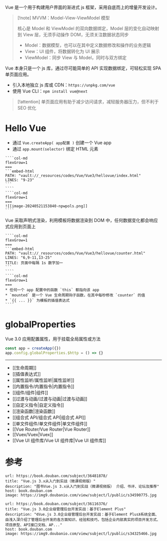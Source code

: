 Vue 是一个用于构建用户界面的渐进式 js 框架，采用自底而上的增量开发设计。

> [!note] MVVM：Model-View-ViewModel 模型
> 
> 核心是 Model 和 ViewModel 的双向数据绑定，Model 层的变化自动映射到 View 层，无须手动操作 DOM，无须关注数据状态同步
>
> * Model：数据模型，也可以在其中定义数据修改和操作的业务逻辑
> * View：UI 组件，将数据转化为 UI 展示
> * ViewModel：同步 View 与 Model，同时与双方绑定

Vue 本身只是一个 js 库，通过尽可能简单的 API 实现数据绑定，可轻松实现 SPA 单页面应用。

* 引入本地独立 js 库或 CDN：`https://unpkg.com/vue`
* 使用 Vue CLI：`npm install vue@next`

> [!attention] 单页面应用有助于减少访问请求，减轻服务器压力，但不利于 SEO 优化

# Hello Vue

* 通过 `Vue.createApp( app配置 )` 创建一个 Vue app
* 通过 `app.mount(selector)` 绑定 HTML 元素

`````col
````col-md
flexGrow=1
===
```embed-html
PATH: "vault://_resources/codes/Vue/Vue3/hellovue/index.html"
LINES: "9-23"
```
````
````col-md
flexGrow=1
===
![[image-20240521153840-npwpols.png]]
````
`````

Vue 采取声明式渲染，利用模板将数据渲染到 DOM 中，任何数据变化都会响应式应用到页面上

`````col
````col-md
flexGrow=1
===
```embed-html
PATH: "vault://_resources/codes/Vue/Vue3/hellovue/counter.html"
LINES: "6,9-11,13-25"
TITLE: 页面中每隔 1s 数字加一
```
````
````col-md
flexGrow=1
===
* 任何一个 app 配置中的函数 `this` 都指向该 app
* `mounted` 是一个 Vue 生命周期钩子函数，在其中每秒修改 `counter` 的值
* `{{ ... }}` 为模板的插值表达式
````
`````

# globalProperties

Vue 3.0 应用配置属性，用于挂载全局属性或方法

```js
const app = createApp({})
app.config.globalProperties.$http = () => {}
```

---

- [[生命周期]]
- [[插值表达式]]
- [[属性监听/属性监听|属性监听]]
- [[内置指令/内置指令|内置指令]]
- [[组件/组件|组件]]
- [[过渡与动画/过渡与动画|过渡与动画]]
- [[自定义指令|自定义指令]]
- [[渲染函数|渲染函数]]
- [[组合式 API/组合式 API|组合式 API]]
- [[单文件组件/单文件组件|单文件组件]]
- [[Vue Router/Vue Router|Vue Router]]
- [[Vuex/Vuex|Vuex]]
- [[Vue UI 组件库/Vue UI 组件库|Vue UI 组件库]]

# 参考

```cardlink
url: https://book.douban.com/subject/36481878/
title: "Vue.js 3.x从入门到实战（微课视频版）"
description: "图书Vue.js 3.x从入门到实战（微课视频版） 介绍、书评、论坛及推荐"
host: book.douban.com
image: https://img9.doubanio.com/view/subject/l/public/s34590775.jpg
```

```cardlink
url: https://book.douban.com/subject/36116376/
title: "Vue.js 3.0企业级管理后台开发实战：基于Element Plus"
description: "《Vue.js 3.0企业级管理后台开发实战：基于Element Plus》系统全面、由浅入深介绍了管理后台开发的各方面知识、经验和技巧，包括企业内部真实的项目开发方式、项目原型、API接口文档、AP..."
host: book.douban.com
image: https://img9.doubanio.com/view/subject/l/public/s34325466.jpg
```
